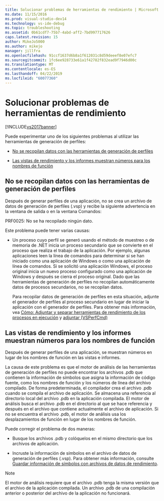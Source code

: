 ```yaml
---
title: Solucionar problemas de herramientas de rendimiento | Microsoft Docs
ms.date: 11/15/2016
ms.prod: visual-studio-dev14
ms.technology: vs-ide-debug
ms.topic: troubleshooting
ms.assetid: 0b61cdf7-75b7-4abd-aff2-7bd997717626
caps.latest.revision: 15
author: MikeJo5000
ms.author: mikejo
manager: jillfra
ms.openlocfilehash: 91ccf1637d6b8a1f612031c8d59deeef8e07efc7
ms.sourcegitcommit: 1fc6ee928733e61a1f42782f832ead9f7946d00c
ms.translationtype: MT
ms.contentlocale: es-ES
ms.lasthandoff: 04/22/2019
ms.locfileid: "60077360"
---
```

# <a name="troubleshooting-performance-tools-issues"></a>Solucionar problemas de herramientas de rendimiento
[!INCLUDE[vs2017banner](../includes/vs2017banner.md)]

Puede experimentar uno de los siguientes problemas al utilizar las herramientas de generación de perfiles:  
  
- [No se recopilan datos con las herramientas de generación de perfiles](#NoDataCollected)  
  
- [Las vistas de rendimiento y los informes muestran números para los nombres de función](#NoSymbols)  
  
## <a name="NoDataCollected"></a> No se recopilan datos con las herramientas de generación de perfiles  
 Después de generar perfiles de una aplicación, no se crea un archivo de datos de generación de perfiles (.vsp) y recibe la siguiente advertencia en la ventana de salida o en la ventana Comandos:  
  
 PRF0025: No se ha recopilado ningún dato.  
  
 Este problema puede tener varias causas:  
  
- Un proceso cuyo perfil se generó usando el método de muestreo o de memoria de .NET inicia un proceso secundario que se convierte en el proceso que realiza el trabajo de la aplicación. Por ejemplo, algunas aplicaciones leen la línea de comandos para determinar si se han iniciado como una aplicación de Windows o como una aplicación de línea de comandos. Si se solicitó una aplicación Windows, el proceso original inicia un nuevo proceso configurado como una aplicación de Windows y después se cierra el proceso original. Dado que las herramientas de generación de perfiles no recopilan automáticamente datos de procesos secundarios, no se recopilan datos.  
  
     Para recopilar datos de generación de perfiles en esta situación, adjunte el generador de perfiles al proceso secundario en lugar de iniciar la aplicación con el generador de perfiles. Para obtener más información, vea [Cómo: Adjuntar y separar herramientas de rendimiento de los procesos en ejecución](../profiling/how-to-attach-and-detach-performance-tools-to-running-processes.md) y [adjuntar (VSPerfCmd)](../profiling/attach.md)  
  
## <a name="NoSymbols"></a> Las vistas de rendimiento y los informes muestran números para los nombres de función  
 Después de generar perfiles de una aplicación, se muestran números en lugar de los nombres de función en las vistas e informes.  
  
 La causa de este problema es que el motor de análisis de las herramientas de generación de perfiles no puede encontrar los archivos .pdb que contienen la información de símbolos que asigna la información de código fuente, como los nombres de función y los números de línea del archivo compilado. De forma predeterminada, el compilador crea el archivo .pdb cuando se compila el archivo de aplicación. Se almacena una referencia al directorio local del archivo .pdb en la aplicación compilada. El motor de análisis busca el archivo .pdb en el directorio al que se hace referencia y después en el archivo que contiene actualmente el archivo de aplicación. Si no se encuentra el archivo .pdb, el motor de análisis usa los desplazamientos de función en lugar de los nombres de función.  
  
 Puede corregir el problema de dos maneras:  
  
- Busque los archivos .pdb y colóquelos en el mismo directorio que los archivos de aplicación.  
  
- Incruste la información de símbolos en el archivo de datos de generación de perfiles (.vsp). Para obtener más información, consulte [Guardar información de símbolos con archivos de datos de rendimiento](../profiling/saving-symbol-information-with-performance-data-files.md).  
  
> [!NOTE]
>  El motor de análisis requiere que el archivo .pdb tenga la misma versión que el archivo de la aplicación compilada. Un archivo .pdb de una compilación anterior o posterior del archivo de la aplicación no funcionará.

